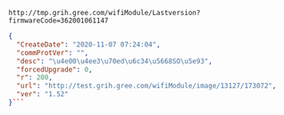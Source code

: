 `http://tmp.grih.gree.com/wifiModule/Lastversion?firmwareCode=362001061147`

```json
{
  "CreateDate": "2020-11-07 07:24:04",
  "commProtVer": "",
  "desc": "\u4e00\u4ee3\u70ed\u6c34\u5668SO\u5e93",
  "forcedUpgrade": 0,
  "r": 200,
  "url": "http://test.grih.gree.com/wifiModule/image/13127/173072",
  "ver": "1.52"
}```